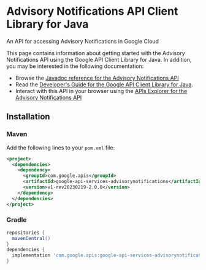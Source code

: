 # Advisory Notifications API Client Library for Java

An API for accessing Advisory Notifications in Google Cloud

This page contains information about getting started with the Advisory Notifications API
using the Google API Client Library for Java. In addition, you may be interested
in the following documentation:

* Browse the [Javadoc reference for the Advisory Notifications API][javadoc]
* Read the [Developer's Guide for the Google API Client Library for Java][google-api-client].
* Interact with this API in your browser using the [APIs Explorer for the Advisory Notifications API][api-explorer]

## Installation

### Maven

Add the following lines to your `pom.xml` file:

```xml
<project>
  <dependencies>
    <dependency>
      <groupId>com.google.apis</groupId>
      <artifactId>google-api-services-advisorynotifications</artifactId>
      <version>v1-rev20230219-2.0.0</version>
    </dependency>
  </dependencies>
</project>
```

### Gradle

```gradle
repositories {
  mavenCentral()
}
dependencies {
  implementation 'com.google.apis:google-api-services-advisorynotifications:v1-rev20230219-2.0.0'
}
```

[javadoc]: https://googleapis.dev/java/google-api-services-advisorynotifications/latest/index.html
[google-api-client]: https://github.com/googleapis/google-api-java-client/
[api-explorer]: https://developers.google.com/apis-explorer/#p/advisorynotifications/v1/
